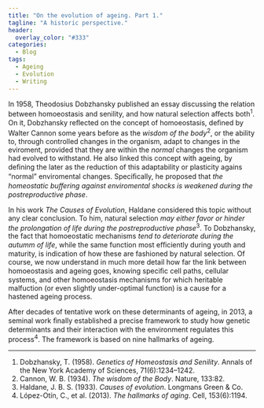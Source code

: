 ```yaml
---
title: "On the evolution of ageing. Part 1."
tagline: "A historic perspective."
header: 
  overlay_color: "#333"
categories:
  - Blog
tags:
  - Ageing
  - Evolution
  - Writing
---
```


In 1958, Theodosius Dobzhansky published an essay discussing the relation between homoeostasis and senility, and how natural selection aﬀects both<sup>1</sup>. On it, Dobzhansky reﬂected on the concept of homoeostasis, deﬁned by Walter Cannon some years before as the *wisdom of the body*<sup>2</sup>, or the ability to, through controlled changes in the organism, adapt to changes in the eviroment, provided that they are within the *normal* changes the organism had evolved to withstand. He also linked this concept with ageing, by deﬁning the later as the reduction of this adaptability or plasticity agains “normal” enviromental changes. Speciﬁcally, he proposed that *the homeostatic buﬀering against enviromental shocks is weakened during the postreproductive phase*.

In his work *The Causes of Evolution*, Haldane considered this topic without any clear conclusion. To him, natural selection *may either favor or hinder the prolongation of life during the postreproductive phase*<sup>3</sup>. To Dobzhansky, the fact that homoeostatic mechanisms *tend to deteriorate during the autumm of life*, while the same function most eﬃciently during youth and maturity, is indication of how these are fashioned by natural selection. Of course, we now understand in much more detail how far the link between homoeostasis and ageing goes, knowing speciﬁc cell paths, cellular systems, and other homoeostasis mechanisms for which heritable malfuction (or even slightly under-optimal function) is a cause for a hastened ageing process.

After decades of tentative work on these determinants of ageing, in 2013, a seminal work ﬁnally established a precise framework to study how genetic determinants and their interaction with the environment regulates this process<sup>4</sup>. The framework is based on nine hallmarks of ageing.

---

1. Dobzhansky, T. (1958). *Genetics of Homeostasis and Senility*. Annals of the New York Academy of Sciences, 71(6):1234–1242.
2. Cannon, W. B. (1934). *The wisdom of the Body*. Nature, 133:82.
3. Haldane, J. B. S. (1933). *Causes of evolution*. Longmans Green & Co.
4. López-Otín, C., et al. (2013). *The hallmarks of aging*. Cell, 153(6):1194.
